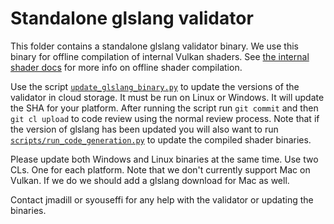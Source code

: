 # Standalone glslang validator

This folder contains a standalone glslang validator binary. We use this binary
for offline compilation of internal Vulkan shaders. See [the internal shader
docs](../../src/libANGLE/renderer/vulkan/shaders/README.md) for more info on
offline shader compilation.

Use the script [`update_glslang_binary.py`](update_glslang_binary.py) to update
the versions of the validator in cloud storage. It must be run on Linux or
Windows. It will update the SHA for your platform. After running the script run
`git commit` and then `git cl upload` to code review using the normal review
process. Note that if the version of glslang has been updated you will also want
to run [`scripts/run_code_generation.py`](../../scripts/run_code_generation.py)
to update the compiled shader binaries.

Please update both Windows and Linux binaries at the same time. Use two CLs. One
for each platform. Note that we don't currently support Mac on Vulkan. If we do
we should add a glslang download for Mac as well.

Contact jmadill or syouseffi for any help with the validator or updating the binaries.
